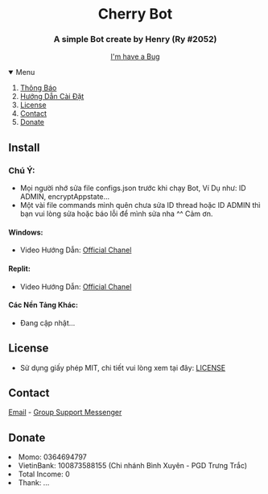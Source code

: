 <h1 align="center">Cherry Bot</h1>
<h3 align="center">A simple Bot create by Henry (Ry #2052)</h3>

<p align="center">
    <a href="https://github.com/hoahenry/Cherry/issues">I'm have a Bug</a>
    </p>
</p>

<details open="open">
    <summary>Menu</summary>
    <ol>
        <li><a href="https://github.com/hoahenry/Cherry-Data/blob/main/notifications.md">Thông Báo</a>
        <li><a href="#Install">Hướng Dẫn Cài Đặt</a></li>
        <li><a href="#License">License</a></li>
        <li><a href="#Contact">Contact</a></li>
        <li><a href="#Donate">Donate</a></li>
    </ol>
</details>

<!-- Install -->
## Install

### Chú Ý:
- Mọi người nhớ sửa file configs.json trước khi chạy Bot, Ví Dụ như: ID ADMIN, encryptAppstate...
- Một vài file commands mình quên chưa sửa ID thread hoặc ID ADMIN thì bạn vui lòng sửa hoặc báo lỗi để mình sửa nha ^^ Cảm ơn.
#### Windows:
- Video Hướng Dẫn: [Official Chanel](https://youtu.be/4OzPMrN-qC4)
#### Replit: 
- Video Hướng Dẫn: [Official Chanel](https://www.youtube.com/watch?v=BjTJPEk2Mq0)
#### Các Nền Tảng Khác:
- Đang cập nhật...

<!-- License -->
## License

- Sử dụng giấy phép MIT, chi tiết vui lòng xem tại đây: [LICENSE](https://github.com/hoahenry/Cherry/blob/main/license)

<!-- Contact -->
## Contact

<a href="mailto:hotro.cherry@gmail.com">Email</a> - <a href="https://m.me/j/AbbQMwUPesGscPA4/">Group Support Messenger</a>

<!-- Donate -->
## Donate

<li>Momo: 0364694797</li>
<li>VietinBank: 100873588155 (Chi nhánh Bình Xuyên - PGD Trưng Trắc)</li>
<li>Total Income: 0</li>
<li>Thank: ...</li>

